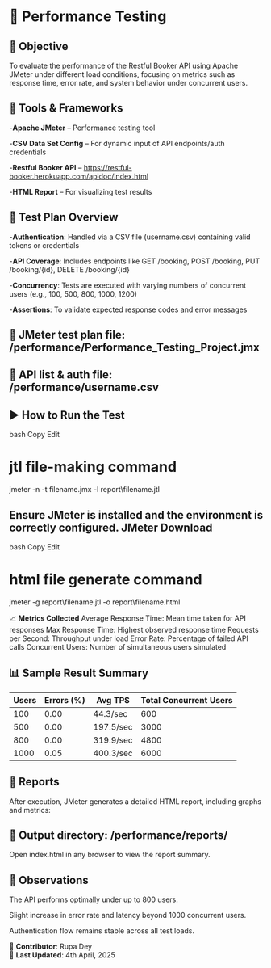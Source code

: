 # 🚀 **Performance Testing**
## 📌 **Objective**
To evaluate the performance of the Restful Booker API using Apache JMeter under different load conditions, focusing on metrics such as response time, error rate, and system behavior under concurrent users.

## 🧪 **Tools & Frameworks**
-**Apache JMeter** – Performance testing tool

-**CSV Data Set Config** – For dynamic input of API endpoints/auth credentials

-**Restful Booker API** – https://restful-booker.herokuapp.com/apidoc/index.html

-**HTML Report** – For visualizing test results

## 🧾 **Test Plan Overview**
-**Authentication**: Handled via a CSV file (username.csv) containing valid tokens or credentials

-**API Coverage**: Includes endpoints like GET /booking, POST /booking, PUT /booking/{id}, DELETE /booking/{id}

-**Concurrency**: Tests are executed with varying numbers of concurrent users (e.g., 100, 500, 800, 1000, 1200)

-**Assertions**: To validate expected response codes and error messages

## 📁 **JMeter test plan file**: /performance/Performance_Testing_Project.jmx
## 📁 **API list & auth file**: /performance/username.csv

## ▶️ How to Run the Test
bash
Copy
Edit
# jtl file-making command
jmeter -n -t filename.jmx -l report\filename.jtl
## Ensure JMeter is installed and the environment is correctly configured. JMeter Download
bash
Copy
Edit
# html file generate command
jmeter -g report\filename.jtl -o report\filename.html

📈 **Metrics Collected**
Average Response Time:	Mean time taken for API responses
Max Response Time:	Highest observed response time
Requests per Second:	Throughput under load
Error Rate:	Percentage of failed API calls
Concurrent Users:	Number of simultaneous users simulated
## 📊 Sample Result Summary

| Users | Errors (%) | Avg TPS       | Total Concurrent Users |
|-------|------------|---------------|-------------------------|
| 100   | 0.00       | 44.3/sec      | 600                     |
| 500   | 0.00       | 197.5/sec     | 3000                    |
| 800   | 0.00       | 319.9/sec     | 4800                    |
| 1000  | 0.05       | 400.3/sec     | 6000                    |


## 📂 Reports
After execution, JMeter generates a detailed HTML report, including graphs and metrics:

## 📁 Output directory: /performance/reports/

Open index.html in any browser to view the report summary.

## 🧠 Observations
The API performs optimally under up to 800 users.

Slight increase in error rate and latency beyond 1000 concurrent users.

Authentication flow remains stable across all test loads.

📌 **Contributor**: Rupa Dey  
📅 **Last Updated**: 4th April, 2025
